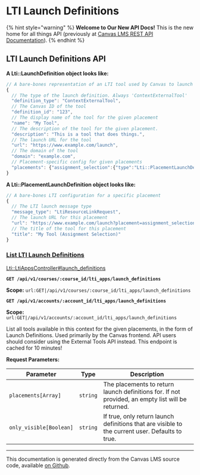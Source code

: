 # LTI Launch Definitions

{% hint style="warning" %}
**Welcome to Our New API Docs!** This is the new home for all things API (previously at [Canvas LMS REST API Documentation](https://api.instructure.com)).
{% endhint %}

## LTI Launch Definitions API

**A Lti::LaunchDefinition object looks like:**

```js
// A bare-bones representation of an LTI tool used by Canvas to launch the tool
{
  // The type of the launch definition. Always 'ContextExternalTool'
  "definition_type": "ContextExternalTool",
  // The Canvas ID of the tool
  "definition_id": "123",
  // The display name of the tool for the given placement
  "name": "My Tool",
  // The description of the tool for the given placement.
  "description": "This is a tool that does things.",
  // The launch URL for the tool
  "url": "https://www.example.com/launch",
  // The domain of the tool
  "domain": "example.com",
  // Placement-specific config for given placements
  "placements": {"assignment_selection":{"type":"Lti::PlacementLaunchDefinition"}}
}
```

**A Lti::PlacementLaunchDefinition object looks like:**

```js
// A bare-bones LTI configuration for a specific placement
{
  // The LTI launch message type
  "message_type": "LtiResourceLinkRequest",
  // The launch URL for this placement
  "url": "https://www.example.com/launch?placement=assignment_selection",
  // The title of the tool for this placement
  "title": "My Tool (Assignment Selection)"
}
```

### [List LTI Launch Definitions](#method.lti/lti_apps.launch_definitions) <a href="#method.lti-lti_apps.launch_definitions" id="method.lti-lti_apps.launch_definitions"></a>

[Lti::LtiAppsController#launch\_definitions](https://github.com/instructure/canvas-lms/blob/master/app/controllers/lti/lti_apps_controller.rb)

**`GET /api/v1/courses/:course_id/lti_apps/launch_definitions`**

**Scope:** `url:GET|/api/v1/courses/:course_id/lti_apps/launch_definitions`

**`GET /api/v1/accounts/:account_id/lti_apps/launch_definitions`**

**Scope:** `url:GET|/api/v1/accounts/:account_id/lti_apps/launch_definitions`

List all tools available in this context for the given placements, in the form of Launch Definitions. Used primarily by the Canvas frontend. API users should consider using the External Tools API instead. This endpoint is cached for 10 minutes!

**Request Parameters:**

| Parameter               | Type     | Description                                                                                       |
| ----------------------- | -------- | ------------------------------------------------------------------------------------------------- |
| `placements[Array]`     | `string` | The placements to return launch definitions for. If not provided, an empty list will be returned. |
| `only_visible[Boolean]` | `string` | If true, only return launch definitions that are visible to the current user. Defaults to true.   |

***

This documentation is generated directly from the Canvas LMS source code, available [on Github](https://github.com/instructure/canvas-lms).
